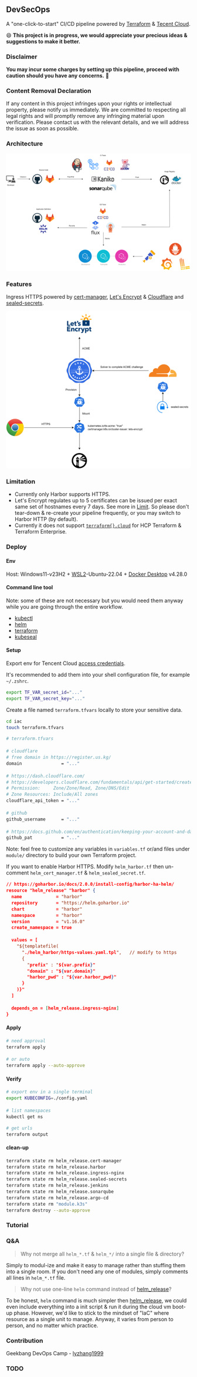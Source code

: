 ## DevSecOps

A "one-click-to-start" CI/CD pipeline powered by [Terraform](https://www.terraform.io/) & [Tecent Cloud](https://cloud.tencent.com/?mobile&lang=en).

:smile: **This project is in progress, we would appreciate your precious ideas & suggestions to make it better.**

### **Disclaimer**

**You may incur some charges by setting up this pipeline, proceed with caution should you have any concerns.** :pray:

### **Content Removal Declaration**

If any content in this project infringes upon your rights or intellectual property, please notify us immediately. We are committed to respecting all legal rights and will promptly remove any infringing material upon verification. Please contact us with the relevant details, and we will address the issue as soon as possible.

### Architecture

![devsecops-arch](README.assets/devsecops-arch.png)

### Features

Ingress HTTPS powered by [cert-manager](https://cert-manager.io/), [Let's Encrypt](https://letsencrypt.org/) & [Cloudflare](https://www.cloudflare.com/) and [sealed-secrets](https://github.com/bitnami-labs/sealed-secrets).

![ingress-https](README.assets/ingress-https.png)

### Limitation

- Currently only Harbor supports HTTPS.
- Let's Encrypt regulates up to 5 certificates can be issued per exact same set of hostnames every 7 days. See more in [Limit](https://letsencrypt.org/docs/rate-limits/#new-certificates-per-exact-set-of-hostnames). So please don't tear-down & re-create your pipeline frequently, or you may switch to Harbor HTTP (by default).
- Currently it does not support [`terraform{}.cloud`](https://developer.hashicorp.com/terraform/language/terraform#terraform-cloud) for HCP Terraform & Terraform Enterprise.

### Deploy

#### Env

Host: Windows11-v23H2 + [WSL2](https://learn.microsoft.com/en-us/windows/wsl/install)-Ubuntu-22.04 + [Docker Desktop](https://www.docker.com/products/docker-desktop/) v4.28.0

#### Command line tool

Note: some of these are not necessary but you would need them anyway while you are going through the entire workflow.

- [kubectl](https://kubernetes.io/docs/reference/kubectl/)
- [helm](https://helm.sh/docs/intro/install/)
- [terraform](https://developer.hashicorp.com/terraform/install)
- [kubeseal](https://github.com/bitnami-labs/sealed-secrets?tab=readme-ov-file#kubeseal)

#### Setup

Export env for Tencent Cloud [access credentials](https://www.tencentcloud.com/document/product/598/32675). 

It's recommended to add them into your shell configuration file, for example `~/.zshrc`.

```bash
export TF_VAR_secret_id="..."
export TF_VAR_secret_key="..."
```

Create a file named `terraform.tfvars` locally to store your sensitive data.

```bash
cd iac
touch terraform.tfvars
```

```bash
# terraform.tfvars

# cloudflare
# free domain in https://register.us.kg/
domain               = "..."

# https://dash.cloudflare.com/
# https://developers.cloudflare.com/fundamentals/api/get-started/create-token/
# Permission:     Zone/Zone/Read, Zone/DNS/Edit
# Zone Resources: Include/All zones
cloudflare_api_token = "..."

# github
github_username      = "..."

# https://docs.github.com/en/authentication/keeping-your-account-and-data-secure/managing-your-personal-access-tokens
github_pat           = "..."
```

Note: feel free to customize any variables in `variables.tf` or/and files under `module/` directory to build your own Terraform project.

If you want to enable Harbor HTTPS. Modify `helm_harbor.tf` then un-comment `helm_cert_manager.tf` & `helm_sealed_secret.tf`.

```json
// https://goharbor.io/docs/2.0.0/install-config/harbor-ha-helm/
resource "helm_release" "harbor" {
  name             = "harbor"
  repository       = "https://helm.goharbor.io"
  chart            = "harbor"
  namespace        = "harbor"
  version          = "v1.16.0"
  create_namespace = true

  values = [
    "${templatefile(
      "./helm_harbor/https-values.yaml.tpl",   // modify to https
      {
        "prefix" : "${var.prefix}"
        "domain" : "${var.domain}"
        "harbor_pwd" : "${var.harbor_pwd}"
      }
    )}"
  ]

  depends_on = [helm_release.ingress-nginx]
}
```

#### Apply

```bash
# need approval
terraform apply

# or auto
terraform apply --auto-approve
```

#### Verify

```bash
# export env in a single terminal
export KUBECONFIG=./config.yaml

# list namespaces
kubectl get ns
```

```bash
# get urls
terraform output
```

#### clean-up

```bash
terraform state rm helm_release.cert-manager
terraform state rm helm_release.harbor
terraform state rm helm_release.ingress-nginx
terraform state rm helm_release.sealed-secrets
terraform state rm helm_release.jenkins
terraform state rm helm_release.sonarqube
terraform state rm helm_release.argo-cd
terraform state rm "module.k3s"
terraform destroy --auto-approve
```

### Tutorial

### Q&A

> Why not merge all `helm_*.tf` & `helm_*/` into a single file & directory?

Simply to modul-ize and make it easy to manage rather than stuffing them into a single room. If you don't need any one of modules, simply comments all lines in `helm_*.tf` file.

> Why not use one-line `helm` command instead of [helm_release](https://registry.terraform.io/providers/hashicorp/helm/latest/docs/resources/release)?

To be honest, `helm` command is much simpler then [helm_release](https://registry.terraform.io/providers/hashicorp/helm/latest/docs/resources/release), we could even include everything into a init script & run it during the cloud vm boot-up phase. However, we'd like to stick to the mindset of "IaC" where resource as a single unit to manage. Anyway, it varies from person to person, and no matter which practice.

### Contribution

Geekbang DevOps Camp - [lyzhang1999](https://github.com/lyzhang1999)

### TODO


